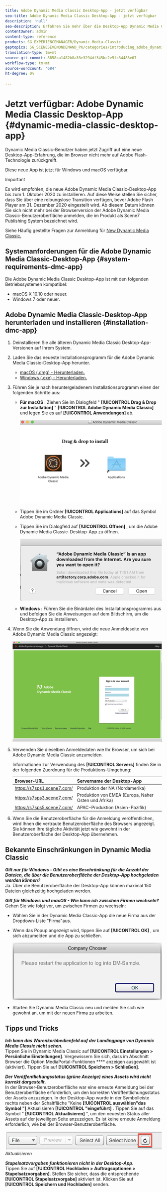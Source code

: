 ```yaml
---
title: Adobe Dynamic Media Classic Desktop-App - jetzt verfügbar
seo-title: Adobe Dynamic Media Classic Desktop-App - jetzt verfügbar
description: 'null'
seo-description: Erfahren Sie mehr über die Desktop-App Dynamic Media Classic.
contentOwner: admin
content-type: reference
products: SG_EXPERIENCEMANAGER/Dynamic-Media-Classic
geptopics: SG_SCENESEVENONDEMAND_PK/categories/introducing_adobe_dynamic_media_classic
translation-type: tm+mt
source-git-commit: 8858ca1482b8a33e3294df345bc2e5fc34483e07
workflow-type: tm+mt
source-wordcount: '684'
ht-degree: 0%

---
```



# Jetzt verfügbar: Adobe Dynamic Media Classic Desktop-App {#dynamic-media-classic-desktop-app}

Dynamic Media Classic-Benutzer haben jetzt Zugriff auf eine neue Desktop-App-Erfahrung, die im Browser nicht mehr auf Adobe Flash-Technologie zurückgreift.

Diese neue App ist jetzt für Windows und macOS verfügbar.

>[!IMPORTANT]
>
>Es wird empfohlen, die neue Adobe Dynamic Media Classic-Desktop-App bis zum 1. Oktober 2020 zu installieren. Auf diese Weise stellen Sie sicher, dass Sie über eine reibungslose Transition verfügen, bevor Adobe Flash Player am 31. Dezember 2020 eingestellt wird. Ab diesem Datum können Sie sich nicht mehr bei der Browserversion der Adobe Dynamic Media Classic-Benutzeroberfläche anmelden, die im Produkt als Scene7 Publishing System bezeichnet wird.

Siehe Häufig gestellte Fragen zur Anmeldung für [New Dynamic Media Classic.](/help/new-ui-2020.md)

## Systemanforderungen für die Adobe Dynamic Media Classic-Desktop-App {#system-requirements-dmc-app}

Die Adobe Dynamic Media Classic Desktop-App ist mit den folgenden Betriebssystemen kompatibel:
* macOS X 10.10 oder neuer.
* Windows 7 oder neuer.

## Adobe Dynamic Media Classic-Desktop-App herunterladen und installieren {#installation-dmc-app}

1. Deinstallieren Sie alle älteren Dynamic Media Classic Desktop-App-Versionen auf Ihrem System.

1. Laden Sie das neueste Installationsprogramm für die Adobe Dynamic Media Classic-Desktop-App herunter.

   * [macOS (.dmg) - Herunterladen.](http://download.macromedia.com/dynamic-media-classic/20.20.1/adobe-dynamic-media-classic-20.20.1.dmg)
   * [Windows (.exe) - Herunterladen.](http://download.macromedia.com/dynamic-media-classic/20.20.1/adobe-dynamic-media-classic-20.20.1.exe)

1. Führen Sie je nach heruntergeladenem Installationsprogramm einen der folgenden Schritte aus:

   * **Für macOS** : Ziehen Sie im Dialogfeld &quot; **[!UICONTROL Drag &amp; Drop zur Installation]** &quot; **[!UICONTROL Adobe Dynamic Media Classic]** und legen Sie es auf **[!UICONTROL Anwendungen]** ab.

      ![Drag &amp; Drop der Installation unter macOS](/help/assets/dragondrop-install1.png)

   * Tippen Sie im Ordner **[!UICONTROL Applications]** auf das Symbol Adobe Dynamic Media Classic.
   * Tippen Sie im Dialogfeld auf **[!UICONTROL Öffnen]** , um die Adobe Dynamic Media Classic-Desktop-App zu öffnen.

      ![Heruntergeladene App öffnen](/help/assets/open-dmclassicapp1.png)

   * **Windows** : Führen Sie die Binärdatei des Installationsprogramms aus und befolgen Sie die Anweisungen auf dem Bildschirm, um die Desktop-App zu installieren.

1. Wenn Sie die Anwendung öffnen, wird die neue Anmeldeseite von Adobe Dynamic Media Classic angezeigt:

   ![Anmeldung bei Dynamic Media Classic](/help/assets/dmclassic-login1.png)

1. Verwenden Sie dieselben Anmeldedaten wie Ihr Browser, um sich bei Adobe Dynamic Media Classic anzumelden.

   Informationen zur Verwendung des **[!UICONTROL Servers]** finden Sie in der folgenden Zuordnung für die Produktions-Umgebung:

   | Browser-URL | Servername der Desktop-App |
   |---|---|
   | https://s7sps1.scene7.com/ | Produktion der NA (Nordamerika) |
   | https://s7sps3.scene7.com/ | Produktion von EMEA (Europa, Naher Osten und Afrika) |
   | https://s7sps5.scene7.com/ | APAC-Produktion (Asien-Pazifik) |

1. Wenn Sie die Benutzeroberfläche für die Anmeldung veröffentlichen, wird Ihnen die vertraute Benutzeroberfläche des Browsers angezeigt. Sie können Ihre tägliche Aktivität jetzt wie gewohnt in der Benutzeroberfläche der Desktop-App übernehmen.

## Bekannte Einschränkungen in Dynamic Media Classic

**_Gilt nur für Windows - Gibt es eine Beschränkung für die Anzahl der Dateien, die über die Benutzeroberfläche der Desktop-App hochgeladen werden können?_**<br> Ja. Über die Benutzeroberfläche der Desktop-App können maximal 150 Dateien gleichzeitig hochgeladen werden.

**_Gilt für Windows und macOS - Wie kann ich zwischen Firmen wechseln?_**<br> Gehen Sie wie folgt vor, um zwischen Firmen zu wechseln:
* Wählen Sie in der Dynamic Media Classic-App die neue Firma aus der Dropdown-Liste &quot;Firma&quot;aus.
* Wenn das Popup angezeigt wird, tippen Sie auf **[!UICONTROL OK]** , um sich abzumelden und die App zu schließen.

   ![Starten Sie die App neu, um die neue Firma zu verwenden](/help/assets/dmclassic-new-company1.png)
* Starten Sie Dynamic Media Classic neu und melden Sie sich wie gewohnt an, um mit der neuen Firma zu arbeiten.

## Tipps und Tricks

**_Ich kann das Warenkorbbedienfeld auf der Landingpage von Dynamic Media Classic nicht sehen._**<br> Tippen Sie in Dynamic Media Classic auf **[!UICONTROL Einstellungen > Persönliche Einstellungen]**. Vergewissern Sie sich, dass im Abschnitt Browser die Option MediaPortal-Funktionen **** anzeigen ausgewählt ist (aktiviert). Tippen Sie auf **[!UICONTROL Speichern > Schließen]**.

**_Der Veröffentlichungsstatus (grüne Anzeige) eines Assets wird nicht korrekt dargestellt._**<br> In der Browser-Benutzeroberfläche war eine erneute Anmeldung bei der Benutzeroberfläche erforderlich, um den korrekten Veröffentlichungsstatus der Assets anzuzeigen. In der Desktop-App wurde in der Symbolleiste rechts neben der Schaltfläche &quot;Keine **[!UICONTROL auswählen&quot;das Symbol &quot;]** Aktualisieren **[!UICONTROL &quot;eingeführt]** . Tippen Sie auf das Symbol &quot; **[!UICONTROL Aktualisieren]** &quot;, um den neuesten Status aller Assets auf der jeweiligen Seite anzuzeigen. Es ist keine erneute Anmeldung erforderlich, wie bei der Browser-Benutzeroberfläche.

![Symbol](/help/assets/refresh-icon1.png)*Aktualisieren*

**_Stapelsatzvorgaben funktionieren nicht in der Desktop-App._**<br> Tippen Sie auf **[!UICONTROL Hochladen > Auftragsoptionen > Stapelsatzvorgaben]**. Stellen Sie sicher, dass die entsprechende **[!UICONTROL Stapelsatzvorgabe]** aktiviert ist. Klicken Sie auf **[!UICONTROL Speichern und Hochladen]** senden.
